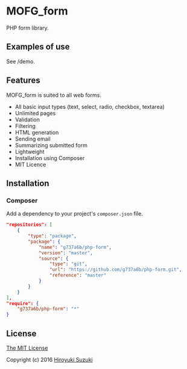 # MOFG_form

PHP form library.

## Examples of use

See /demo.

## Features

MOFG_form is suited to all web forms.

- All basic input types (text, select, radio, checkbox, textarea)
- Unlimited pages
- Validation
- Filtering
- HTML generation
- Sending email
- Summarizing submitted form
- Lightweight
- Installation using Composer
- MIT Licence

## Installation

### Composer

Add a dependency to your project's `composer.json` file.

```json
"repositories": [
	{
		"type": "package",
		"package": {
			"name": "g737a6b/php-form",
			"version": "master",
			"source": {
				"type": "git",
				"url": "https://github.com/g737a6b/php-form.git",
				"reference": "master"
			}
		}
	}
],
"require": {
	"g737a6b/php-form": "*"
}
```

## License

[The MIT License](http://opensource.org/licenses/MIT)

Copyright (c) 2016 [Hiroyuki Suzuki](http://mofg.net)
